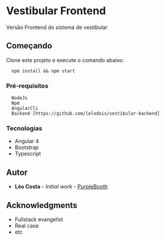 # Vestibular Frontend

Versão Frontend do sistema de vestibular

## Começando

Clone este projeto e execute o comando abaixo:

```
  npm install && npm start
```

### Pré-requisitos

```
  NodeJs
  Npm
  AngularCli
  Backend [https://github.com/lelodois/vestibular-backend]
```
### Tecnologias

* Angular 4
* Bootstrap
* Typescript

## Autor

* **Léo Costa** - *Initial work* - [PurpleBooth](https://github.com/lelodois)

## Acknowledgments

* Fullstack evangelist
* Real case
* etc


